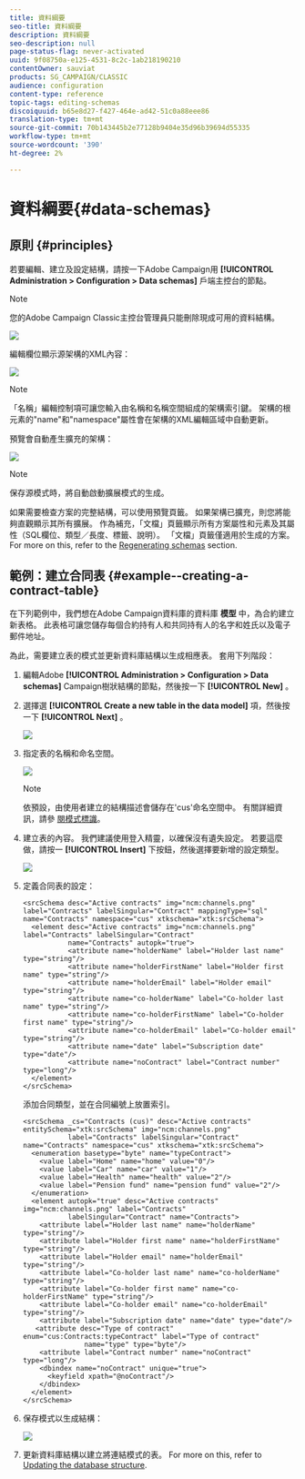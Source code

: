 ```yaml
---
title: 資料綱要
seo-title: 資料綱要
description: 資料綱要
seo-description: null
page-status-flag: never-activated
uuid: 9f08750a-e125-4531-8c2c-1ab218190210
contentOwner: sauviat
products: SG_CAMPAIGN/CLASSIC
audience: configuration
content-type: reference
topic-tags: editing-schemas
discoiquuid: b65e8d27-f427-464e-ad42-51c0a88eee86
translation-type: tm+mt
source-git-commit: 70b143445b2e77128b9404e35d96b39694d55335
workflow-type: tm+mt
source-wordcount: '390'
ht-degree: 2%

---
```



# 資料綱要{#data-schemas}

## 原則 {#principles}

若要編輯、建立及設定結構，請按一下Adobe Campaign用 **[!UICONTROL Administration > Configuration > Data schemas]** 戶端主控台的節點。

>[!NOTE]
>
>您的Adobe Campaign Classic主控台管理員只能刪除現成可用的資料結構。

![](assets/d_ncs_integration_schema_navtree.png)

編輯欄位顯示源架構的XML內容：

![](assets/d_ncs_integration_schema_edition.png)

>[!NOTE]
>
>「名稱」編輯控制項可讓您輸入由名稱和名稱空間組成的架構索引鍵。 架構的根元素的&quot;name&quot;和&quot;namespace&quot;屬性會在架構的XML編輯區域中自動更新。

預覽會自動產生擴充的架構：

![](assets/d_ncs_integration_schema_edition2.png)

>[!NOTE]
>
>保存源模式時，將自動啟動擴展模式的生成。

如果需要檢查方案的完整結構，可以使用預覽頁籤。 如果架構已擴充，則您將能夠直觀顯示其所有擴展。 作為補充，「文檔」頁籤顯示所有方案屬性和元素及其屬性（SQL欄位、類型／長度、標籤、說明）。 「文檔」頁籤僅適用於生成的方案。 For more on this, refer to the [Regenerating schemas](../../configuration/using/regenerating-schemas.md) section.

## 範例：建立合同表 {#example--creating-a-contract-table}

在下列範例中，我們想在Adobe Campaign資料庫的資料庫 **模型** 中，為合約建立新表格。 此表格可讓您儲存每個合約持有人和共同持有人的名字和姓氏以及電子郵件地址。

為此，需要建立表的模式並更新資料庫結構以生成相應表。 套用下列階段：

1. 編輯Adobe **[!UICONTROL Administration > Configuration > Data schemas]** Campaign樹狀結構的節點，然後按一下 **[!UICONTROL New]** 。
1. 選擇選 **[!UICONTROL Create a new table in the data model]** 項，然後按一下 **[!UICONTROL Next]** 。

   ![](assets/s_ncs_configuration_create_new_schema.png)

1. 指定表的名稱和命名空間。

   ![](assets/s_ncs_configuration_create_new_param.png)

   >[!NOTE]
   >
   >依預設，由使用者建立的結構描述會儲存在&#39;cus&#39;命名空間中。 有關詳細資訊，請參 [閱模式標識](../../configuration/using/about-schema-reference.md#identification-of-a-schema)。

1. 建立表的內容。 我們建議使用登入精靈，以確保沒有遺失設定。 若要這麼做，請按一 **[!UICONTROL Insert]** 下按鈕，然後選擇要新增的設定類型。

   ![](assets/s_ncs_configuration_create_new_content.png)

1. 定義合同表的設定：

   ```
   <srcSchema desc="Active contracts" img="ncm:channels.png" label="Contracts" labelSingular="Contract" mappingType="sql" name="Contracts" namespace="cus" xtkschema="xtk:srcSchema">
     <element desc="Active contracts" img="ncm:channels.png" label="Contracts" labelSingular="Contract"
              name="Contracts" autopk="true">
              <attribute name="holderName" label="Holder last name" type="string"/>
              <attribute name="holderFirstName" label="Holder first name" type="string"/>
              <attribute name="holderEmail" label="Holder email" type="string"/>
              <attribute name="co-holderName" label="Co-holder last name" type="string"/>           
              <attribute name="co-holderFirstName" label="Co-holder first name" type="string"/>           
              <attribute name="co-holderEmail" label="Co-holder email" type="string"/>    
              <attribute name="date" label="Subscription date" type="date"/>     
              <attribute name="noContract" label="Contract number" type="long"/>  
     </element>
   </srcSchema>
   ```

   添加合同類型，並在合同編號上放置索引。

   ```
   <srcSchema _cs="Contracts (cus)" desc="Active contracts" entitySchema="xtk:srcSchema" img="ncm:channels.png"
              label="Contracts" labelSingular="Contract" name="Contracts" namespace="cus" xtkschema="xtk:srcSchema">
     <enumeration basetype="byte" name="typeContract">
       <value label="Home" name="home" value="0"/>
       <value label="Car" name="car" value="1"/>
       <value label="Health" name="health" value="2"/>
       <value label="Pension fund" name="pension fund" value="2"/>
     </enumeration>
     <element autopk="true" desc="Active contracts" img="ncm:channels.png" label="Contracts"
              labelSingular="Contract" name="Contracts">
       <attribute label="Holder last name" name="holderName" type="string"/>
       <attribute label="Holder first name" name="holderFirstName" type="string"/>
       <attribute label="Holder email" name="holderEmail" type="string"/>
       <attribute label="Co-holder last name" name="co-holderName" type="string"/>
       <attribute label="Co-holder first name" name="co-holderFirstName" type="string"/>
       <attribute label="Co-holder email" name="co-holderEmail" type="string"/>
       <attribute label="Subscription date" name="date" type="date"/>
      <attribute desc="Type of contract" enum="cus:Contracts:typeContract" label="Type of contract"
                  name="type" type="byte"/>
       <attribute label="Contract number" name="noContract" type="long"/>
       <dbindex name="noContract" unique="true">
         <keyfield xpath="@noContract"/>
       </dbindex>
     </element>
   </srcSchema>
   ```

1. 保存模式以生成結構：

   ![](assets/s_ncs_configuration_structure.png)

1. 更新資料庫結構以建立將連結模式的表。 For more on this, refer to [Updating the database structure](../../configuration/using/updating-the-database-structure.md).

